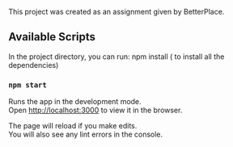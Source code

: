 This project was created as an assignment given by BetterPlace.

## Available Scripts

In the project directory, you can run:
npm install ( to install all the dependencies)
### `npm start`

Runs the app in the development mode.<br>
Open [http://localhost:3000](http://localhost:3000) to view it in the browser.

The page will reload if you make edits.<br>
You will also see any lint errors in the console.
